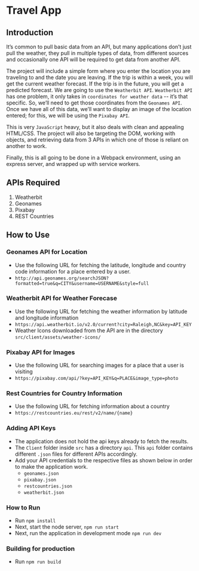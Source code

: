# Travel App

## Introduction
It’s common to pull basic data from an API, but many applications don’t just pull the weather, they pull in multiple types of data, from different sources and occasionally one API will be required to get data from another API.

The project will include a simple form where you enter the location you are traveling to and the date you are leaving. If the trip is within a week, you will get the current weather forecast. If the trip is in the future, you will get a predicted forecast. We are going to use the `Weatherbit API`. `Weatherbit API` has one problem, it only takes in `coordinates for weather data` -- it’s that specific. So, we’ll need to get those coordinates from the `Geonames API`. Once we have all of this data, we’ll want to display an image of the location entered; for this, we will be using the `Pixabay API`.

This is very `JavaScript` heavy, but it also deals with clean and appealing HTML/CSS. The project will also be targeting the DOM, working with objects, and retrieving data from 3 APIs in which one of those is reliant on another to work. 

Finally, this is all going to be done in a Webpack environment, using an express server, and wrapped up with service workers.

## APIs Required
1. Weatherbit
2. Geonames
3. Pixabay
4. REST Countries

## How to Use

### Geonames API for Location
- Use the following URL for fetching the latitude, longitude and country code information for a place entered by a user.
- `http://api.geonames.org/searchJSON?formatted=true&q=CITY&username=USERNAME&style=full`

### Weatherbit API for Weather Forecase
- Use the following URL for fetching the weather information by latitude and longitude information
- `https://api.weatherbit.io/v2.0/current?city=Raleigh,NC&key=API_KEY`
- Weather Icons downloaded from the API are in the directory `src/client/assets/weather-icons/`

### Pixabay API for Images
- Use the following URL for searching images for a place that a user is visiting
- `https://pixabay.com/api/?key=API_KEY&q=PLACE&image_type=photo`

### Rest Countries for Country Information
- Use the following URL for fetching information about a country
- `https://restcountries.eu/rest/v2/name/{name}`

### Adding API Keys
- The application does not hold the api keys already to fetch the results.
- The `Client` folder inside `src` has a directory `api`. This `api` folder contains different `.json` files for different APIs accordingly.
- Add your API credentials to the respective files as shown below in order to make the application work.
  - `geonames.json`
  - `pixabay.json`
  - `restcountries.json`
  - `weatherbit.json`

### How to Run
- Run `npm install`
- Next, start the node server, `npm run start`
- Next, run the application in development mode `npm run dev`

### Building for production
- Run `npm run build`

